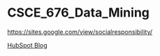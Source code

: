 # CSCE_676_Data_Mining

https://sites.google.com/view/socialresponsibility/ 

<a href=https://sites.google.com/view/socialresponsibility/ />HubSpot Blog</a>
